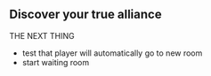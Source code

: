 ## Discover your true alliance

THE NEXT THING
- test that player will automatically go to new room
- start waiting room